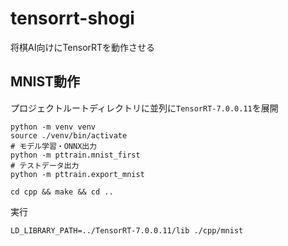 # tensorrt-shogi
将棋AI向けにTensorRTを動作させる

## MNIST動作

プロジェクトルートディレクトリに並列に`TensorRT-7.0.0.11`を展開

```
python -m venv venv
source ./venv/bin/activate
# モデル学習・ONNX出力
python -m pttrain.mnist_first
# テストデータ出力
python -m pttrain.export_mnist
```

```
cd cpp && make && cd ..
```

実行
```
LD_LIBRARY_PATH=../TensorRT-7.0.0.11/lib ./cpp/mnist
```
